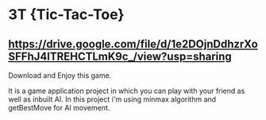 # 3T {Tic-Tac-Toe}

## https://drive.google.com/file/d/1e2DOjnDdhzrXoSFFhJ4lTREHCTLmK9c_/view?usp=sharing

Download and Enjoy this game.

It is a game application project in which you can play with your friend as well as inbuilt AI.
In this project i'm using minmax algorithm and getBestMove for AI movement.
